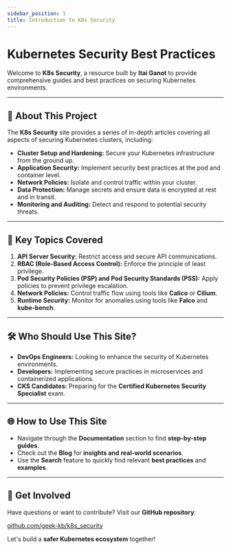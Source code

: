 ```yaml
---
sidebar_position: 1
title: Introduction to K8s Security
---
```


# Kubernetes Security Best Practices

Welcome to **K8s Security**, a resource built by **Itai Ganot** to provide comprehensive guides and best practices on securing Kubernetes environments.

---

## 🚀 **About This Project**

The **K8s Security** site provides a series of in-depth articles covering all aspects of securing Kubernetes clusters, including:

- **Cluster Setup and Hardening:** Secure your Kubernetes infrastructure from the ground up.
- **Application Security:** Implement security best practices at the pod and container level.
- **Network Policies:** Isolate and control traffic within your cluster.
- **Data Protection:** Manage secrets and ensure data is encrypted at rest and in transit.
- **Monitoring and Auditing:** Detect and respond to potential security threats.

---

## 🧠 **Key Topics Covered**

1. **API Server Security:** Restrict access and secure API communications.
2. **RBAC (Role-Based Access Control):** Enforce the principle of least privilege.
3. **Pod Security Policies (PSP) and Pod Security Standards (PSS):** Apply policies to prevent privilege escalation.
4. **Network Policies:** Control traffic flow using tools like **Calico** or **Cilium**.
5. **Runtime Security:** Monitor for anomalies using tools like **Falco** and **kube-bench**.

---

## 🛠️ **Who Should Use This Site?**

- **DevOps Engineers:** Looking to enhance the security of Kubernetes environments.
- **Developers:** Implementing secure practices in microservices and containerized applications.
- **CKS Candidates:** Preparing for the **Certified Kubernetes Security Specialist** exam.

---

## 🌐 **How to Use This Site**

- Navigate through the **Documentation** section to find **step-by-step guides**.
- Check out the **Blog** for **insights and real-world scenarios**.
- Use the **Search** feature to quickly find relevant **best practices** and **examples**.

---

## 🎯 **Get Involved**

Have questions or want to contribute? Visit our **GitHub repository**:

[github.com/geek-kb/k8s_security](https://github.com/geek-kb/k8s_security)

Let's build a **safer Kubernetes ecosystem** together!
